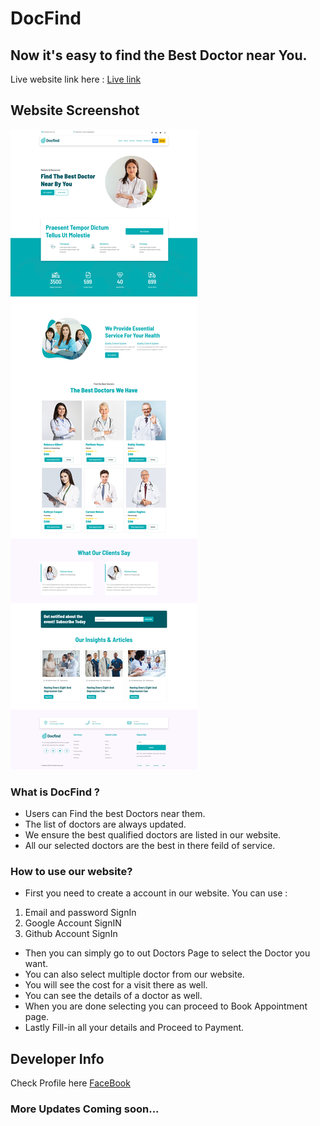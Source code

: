 # DocFind

## Now it's easy to find the Best Doctor near You.

Live website link here : [Live link](https://hope-001.web.app/)

## Website Screenshot

![Website Screenshot](desktopView.png)

### What is DocFind ?

-   Users can Find the best Doctors near them.
-   The list of doctors are always updated.
-   We ensure the best qualified doctors are listed in our website.
-   All our selected doctors are the best in there feild of service.

### How to use our website?

-   First you need to create a account in our website. You can use :

1. Email and password SignIn
2. Google Account SignIN
3. Github Account SignIn

-   Then you can simply go to out Doctors Page to select the Doctor you want.
-   You can also select multiple doctor from our website.
-   You will see the cost for a visit there as well.
-   You can see the details of a doctor as well.
-   When you are done selecting you can proceed to Book Appointment page.
-   Lastly Fill-in all your details and Proceed to Payment.

## Developer Info

Check Profile here [FaceBook](https://www.facebook.com/anamnafiz)

### More Updates Coming soon...
